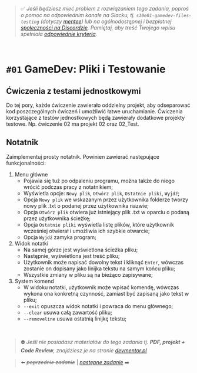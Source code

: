 > :white_check_mark: *Jeśli będziesz mieć problem z rozwiązaniem tego zadania, poproś o pomoc na odpowiednim kanale na Slacku, tj. `s10e01-gamedev-files-testing` (dotyczy [mentee](https://devmentor.pl/mentoring/)) lub na ogólnodostępnej i bezpłatnej [społeczności na Discordzie](https://devmentor.pl/discord). Pamiętaj, aby treść Twojego wpisu spełniała [odpowiednie kryteria](https://devmentor.pl/jak-prosic-o-pomoc/).*

&nbsp;

# `#01` GameDev: Pliki i Testowanie

## Ćwiczenia z testami jednostkowymi
Do tej pory, każde ćwiczenie zawierało oddzielny projekt, aby odseparować kod poszczególnych ćwiczeń i umożliwić łatwe uruchamianie.
Ćwiczenia korzystające z testów jednostkowych będą zawierały dodatkowe projekty testowe. Np. ćwiczenie 02 ma projekt 02 oraz 02_Test.

## Notatnik
Zaimplementuj prosty notatnik. Powinien zawierać następujące funkcjonalności:
1. Menu główne
   - Pojawia się tuż po odpaleniu programu, można także do niego wrócić podczas pracy z notatnikiem;
   - Wyświetla opcje: `Nowy plik`, `Otwórz plik`, `Ostatnie pliki`, `Wyjdź`;
   - Opcja `Nowy plik` we wskazanym przez użytkownika folderze tworzy nowy plik .txt o podanej przez użytkownika nazwie;
   - Opcja `Otwórz plik` otwiera już istniejący plik .txt w oparciu o podaną przez użytkownika ścieżkę;
   - Opcja `Ostatnie pliki` wyświetla listę plików, które użytkownik wcześniej otwierał i umożliwia ich szybkie otwarcie;
   - Opcja `Wyjdź` zamyka program;
2. Widok notatki
   - Na samej górze jest wyświetlona ścieżka pliku;
   - Następnie, wyświetlona jest treść pliku;
   - Użytkownik może napisać dowolny tekst i kliknąć `Enter`, wówczas zostanie on dopisany jako linijka tekstu na samym końcu pliku;
   - Wszystkie zmiany w pliku są na bieżąco zapisywane;
3. System komend
   - W widoku notatki, użytkownik może wpisać komendę, wówczas wykona ona konkretną czynność, zamiast być zapisaną jako tekst w pliku;
   - `--exit` opuszcza widok notatki i powraca do menu głównego;
   - `--clear` usuwa całą zawartość pliku;
   - `--removeline` usuwa ostatnią linijkę tekstu;



&nbsp;
> :no_entry: *Jeśli nie posiadasz materiałów do tego zadania tj. **PDF, projekt + Code Review**, znajdziesz je na stronie [devmentor.pl](https://devmentor.pl/workshop-gamedev-files-testing)*

> :arrow_left: ~~*poprzednie zadanie*~~ | [*następne zadanie*](./../02) :arrow_right:

